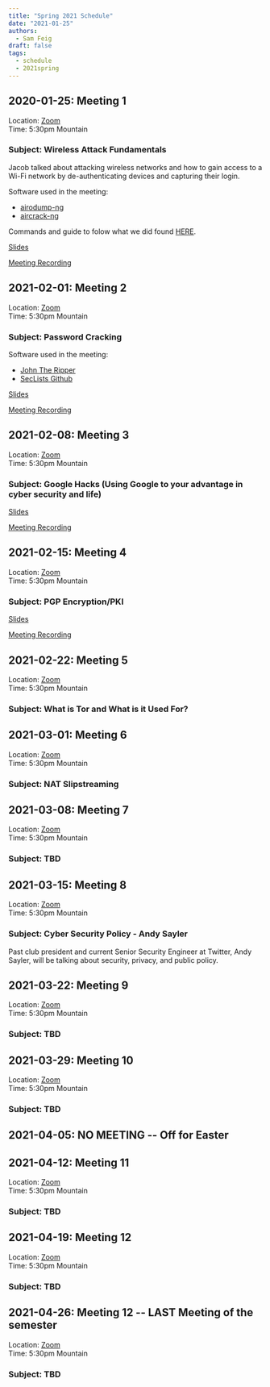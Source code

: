 ```yaml
---
title: "Spring 2021 Schedule"
date: "2021-01-25"
authors:
  - Sam Feig
draft: false
tags:
  - schedule
  - 2021spring
---
```


## 2020-01-25: Meeting 1
Location: [Zoom](https://cuboulder.zoom.us/j/94087253717)  
Time: 5:30pm Mountain

### Subject: Wireless Attack Fundamentals
Jacob talked about attacking wireless networks and how to gain access to a Wi-Fi network by de-authenticating devices and capturing their login.

Software used in the meeting: 
- [airodump-ng](https://www.aircrack-ng.org/doku.php?id=airodump-ng)
- [aircrack-ng](https://www.aircrack-ng.org/)

Commands and guide to folow what we did found [HERE](https://www.aircrack-ng.org/doku.php?id=cracking_wpa).

[Slides](https://docs.google.com/presentation/d/1aFbzgUjSY7yP9Cfp6cFHi-qPZpAVvcTO0zA8BzszIVE/edit?usp=sharing)

[Meeting Recording](https://drive.google.com/file/d/1XOLaErSNrpXpBSSCulbKYXleZeO_5SvB/view?usp=sharing)

## 2021-02-01: Meeting 2
Location: [Zoom](https://cuboulder.zoom.us/j/94087253717)  
Time: 5:30pm Mountain

### Subject: Password Cracking

Software used in the meeting: 
- [John The Ripper](https://github.com/openwall/john)
- [SecLists Github](https://github.com/danielmiessler/SecLists)

[Slides](https://docs.google.com/presentation/d/1Hh6rxnQMPxAkHEC0J-riABAFS5mr6Gfi2POyeGWft0k/edit?usp=sharing)

[Meeting Recording](https://drive.google.com/file/d/1-6-gn5lEUHYMGXQs8VQHqO8rWYVFVCUX/view?usp=sharing)

## 2021-02-08: Meeting 3
Location: [Zoom](https://cuboulder.zoom.us/j/94087253717)  
Time: 5:30pm Mountain

### Subject: Google Hacks (Using Google to your advantage in cyber security and life)

[Slides]()

[Meeting Recording](https://drive.google.com/file/d/1wAJWpql_EDBVkUp4ISm8_OgWZmnDt3GT/view?usp=sharing)

## 2021-02-15: Meeting 4
Location: [Zoom](https://cuboulder.zoom.us/j/94087253717)  
Time: 5:30pm Mountain

### Subject: PGP Encryption/PKI

[Slides](https://drive.google.com/file/d/1DjEN_kJxJBW6Cd53l4HMMz4inKCZDcaT/view?usp=sharing)

[Meeting Recording](https://drive.google.com/file/d/1zO8kC6ZcKPPlbkSiuPkKMn4WuzsZmyTu/view?usp=sharing)

## 2021-02-22: Meeting 5
Location: [Zoom](https://cuboulder.zoom.us/j/94087253717)  
Time: 5:30pm Mountain

### Subject: What is Tor and What is it Used For?

<!-- Meeting Recording]() -->

## 2021-03-01: Meeting 6
Location: [Zoom](https://cuboulder.zoom.us/j/94087253717)  
Time: 5:30pm Mountain

### Subject: NAT Slipstreaming

<!-- Meeting Recording]() -->

## 2021-03-08: Meeting 7
Location: [Zoom](https://cuboulder.zoom.us/j/94087253717)  
Time: 5:30pm Mountain

### Subject: TBD

<!-- Meeting Recording]() -->

## 2021-03-15: Meeting 8
Location: [Zoom](https://cuboulder.zoom.us/j/94087253717)  
Time: 5:30pm Mountain

### Subject: Cyber Security Policy - Andy Sayler

Past club president and current Senior Security Engineer at Twitter, Andy Sayler, will be talking about security, privacy, and public policy.

<!-- Meeting Recording]() -->

## 2021-03-22: Meeting 9
Location: [Zoom](https://cuboulder.zoom.us/j/94087253717)  
Time: 5:30pm Mountain

### Subject: TBD

<!-- Meeting Recording]() -->

## 2021-03-29: Meeting 10
Location: [Zoom](https://cuboulder.zoom.us/j/94087253717)  
Time: 5:30pm Mountain

### Subject: TBD

<!-- Meeting Recording]() -->

## 2021-04-05: NO MEETING -- Off for Easter

## 2021-04-12: Meeting 11
Location: [Zoom](https://cuboulder.zoom.us/j/94087253717)  
Time: 5:30pm Mountain

### Subject: TBD

<!-- Meeting Recording]() -->

## 2021-04-19: Meeting 12
Location: [Zoom](https://cuboulder.zoom.us/j/94087253717)  
Time: 5:30pm Mountain

### Subject: TBD

<!-- Meeting Recording]() -->

## 2021-04-26: Meeting 12 -- LAST Meeting of the semester
Location: [Zoom](https://cuboulder.zoom.us/j/94087253717)  
Time: 5:30pm Mountain

### Subject: TBD

<!-- Meeting Recording]() -->